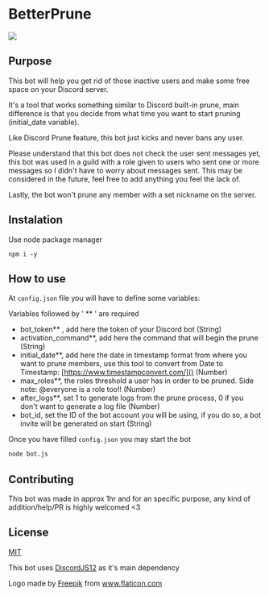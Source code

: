 # BetterPrune 
![](https://i.imgur.com/uOSItCI.png)

## Purpose

This bot will help you get rid of those inactive users and make some free space on your Discord server.

It's a tool that works something similar to Discord built-in prune, main difference is that you decide from what time you want to start pruning (initial_date variable).

Like Discord Prune feature, this bot just kicks and never bans any user. 

Please understand that this bot does not check the user sent messages yet, this bot was used in a guild with a role given to users who sent one or more messages so I didn't have to worry about messages sent.
This may be considered in the future, feel free to add anything you feel the lack of. 

Lastly, the bot won't prune any member with a set nickname on the server. 

## Instalation

Use node package manager

```
npm i -y 
```

## How to use

At ``config.json`` file you will have to define some variables: 

Variables followed by ' ** ' are required

- bot_token** , add here the token of your Discord bot (String)
- activation_command**, add here the command that will begin the prune (String)
- initial_date**, add here the date in timestamp format from where you want to prune members, use this tool to convert from Date to Timestamp: [https://www.timestampconvert.com/]() (Number)
- max_roles**, the roles threshold a user has in order to be pruned. Side note: @everyone is a role too!! (Number)
- after_logs**, set 1 to generate logs from the prune process, 0 if you don't want to generate a log file (Number)
- bot_id, set the ID of the bot account you will be using, if you do so, a bot invite will be generated on start (String)

Once you have filled ``config.json`` you may start the bot
```bash
node bot.js
```

## Contributing
This bot was made in approx 1hr and for an specific purpose, any kind of addition/help/PR is highly welcomed <3

## License
[MIT](https://choosealicense.com/licenses/mit/)

This bot uses [DiscordJS12](https://discord.js.org/#/) as it's main dependency

Logo made by <a href="https://www.flaticon.com/authors/freepik" title="Freepik">Freepik</a> from <a href="https://www.flaticon.com/" title="Flaticon"> www.flaticon.com</a>
